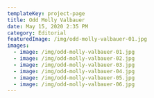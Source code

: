 ```yaml
---
templateKey: project-page
title: Odd Molly Valbauer
date: May 15, 2020 2:35 PM
category: Editorial
featuredImage: /img/odd-molly-valbauer-01.jpg
images:
  - image: /img/odd-molly-valbauer-01.jpg
  - image: /img/odd-molly-valbauer-02.jpg
  - image: /img/odd-molly-valbauer-03.jpg
  - image: /img/odd-molly-valbauer-04.jpg
  - image: /img/odd-molly-valbauer-05.jpg
  - image: /img/odd-molly-valbauer-06.jpg
---
```

